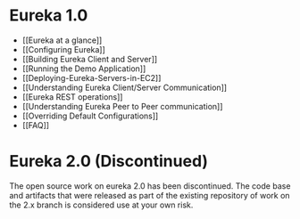 # Eureka 1.0
* [[Eureka at a glance]]
* [[Configuring Eureka]]
* [[Building Eureka Client and Server]]
* [[Running the Demo Application]]
* [[Deploying-Eureka-Servers-in-EC2]]
* [[Understanding Eureka Client/Server Communication]]
* [[Eureka REST operations]]
* [[Understanding Eureka Peer to Peer communication]]
* [[Overriding Default Configurations]]
* [[FAQ]]

# Eureka 2.0 (Discontinued)

The open source work on eureka 2.0 has been discontinued. The code base and artifacts that were released as part of the existing repository of work on the 2.x branch is considered use at your own risk.